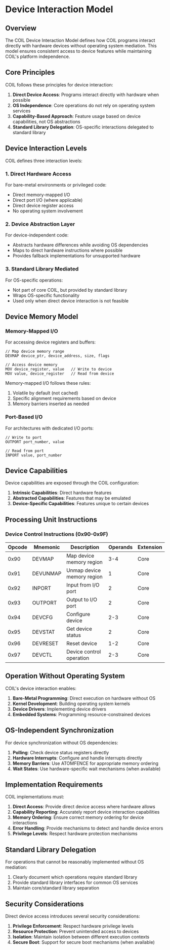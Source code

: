 # Device Interaction Model

## Overview

The COIL Device Interaction Model defines how COIL programs interact directly with hardware devices without operating system mediation. This model ensures consistent access to device features while maintaining COIL's platform independence.

## Core Principles

COIL follows these principles for device interaction:

1. **Direct Device Access**: Programs interact directly with hardware when possible
2. **OS Independence**: Core operations do not rely on operating system services
3. **Capability-Based Approach**: Feature usage based on device capabilities, not OS abstractions
4. **Standard Library Delegation**: OS-specific interactions delegated to standard library

## Device Interaction Levels

COIL defines three interaction levels:

### 1. Direct Hardware Access

For bare-metal environments or privileged code:
- Direct memory-mapped I/O
- Direct port I/O (where applicable)
- Direct device register access
- No operating system involvement

### 2. Device Abstraction Layer

For device-independent code:
- Abstracts hardware differences while avoiding OS dependencies
- Maps to direct hardware instructions where possible
- Provides fallback implementations for unsupported hardware

### 3. Standard Library Mediated

For OS-specific operations:
- Not part of core COIL, but provided by standard library
- Wraps OS-specific functionality
- Used only when direct device interaction is not feasible

## Device Memory Model

### Memory-Mapped I/O

For accessing device registers and buffers:

```
// Map device memory range
DEVMAP device_ptr, device_address, size, flags

// Access device memory
MOV device_register, value   // Write to device
MOV value, device_register   // Read from device
```

Memory-mapped I/O follows these rules:
1. Volatile by default (not cached)
2. Specific alignment requirements based on device
3. Memory barriers inserted as needed

### Port-Based I/O

For architectures with dedicated I/O ports:

```
// Write to port
OUTPORT port_number, value

// Read from port
INPORT value, port_number
```

## Device Capabilities

Device capabilities are exposed through the COIL configuration:

1. **Intrinsic Capabilities**: Direct hardware features
2. **Abstracted Capabilities**: Features that may be emulated
3. **Device-Specific Capabilities**: Features unique to certain devices

## Processing Unit Instructions

### Device Control Instructions (0x90-0x9F)

| Opcode | Mnemonic | Description | Operands | Extension |
|--------|----------|-------------|----------|-----------|
| 0x90   | DEVMAP   | Map device memory region | 3-4 | Core |
| 0x91   | DEVUNMAP | Unmap device memory region | 1 | Core |
| 0x92   | INPORT   | Input from I/O port | 2 | Core |
| 0x93   | OUTPORT  | Output to I/O port | 2 | Core |
| 0x94   | DEVCFG   | Configure device | 2-3 | Core |
| 0x95   | DEVSTAT  | Get device status | 2 | Core |
| 0x96   | DEVRESET | Reset device | 1-2 | Core |
| 0x97   | DEVCTL   | Device control operation | 2-3 | Core |

## Operation Without Operating System

COIL's device interaction enables:

1. **Bare-Metal Programming**: Direct execution on hardware without OS
2. **Kernel Development**: Building operating system kernels
3. **Device Drivers**: Implementing device drivers
4. **Embedded Systems**: Programming resource-constrained devices

## OS-Independent Synchronization

For device synchronization without OS dependencies:

1. **Polling**: Check device status registers directly
2. **Hardware Interrupts**: Configure and handle interrupts directly
3. **Memory Barriers**: Use ATOMFENCE for appropriate memory ordering
4. **Wait States**: Use hardware-specific wait mechanisms (when available)

## Implementation Requirements

COIL implementations must:

1. **Direct Access**: Provide direct device access where hardware allows
2. **Capability Reporting**: Accurately report device interaction capabilities
3. **Memory Ordering**: Ensure correct memory ordering for device interactions
4. **Error Handling**: Provide mechanisms to detect and handle device errors
5. **Privilege Levels**: Respect hardware protection mechanisms

## Standard Library Delegation

For operations that cannot be reasonably implemented without OS mediation:

1. Clearly document which operations require standard library
2. Provide standard library interfaces for common OS services
3. Maintain core/standard library separation

## Security Considerations

Direct device access introduces several security considerations:

1. **Privilege Enforcement**: Respect hardware privilege levels
2. **Resource Protection**: Prevent unintended access to devices
3. **Isolation**: Maintain isolation between different execution contexts
4. **Secure Boot**: Support for secure boot mechanisms (when available)